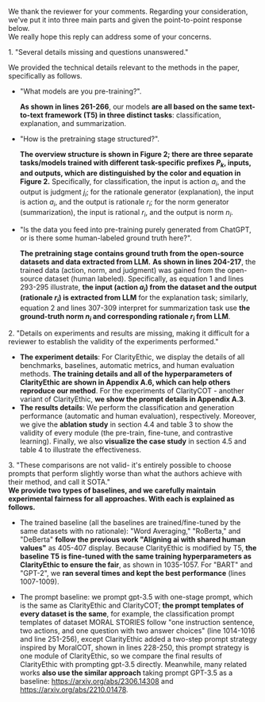 We thank the reviewer for your comments. Regarding your consideration, we've put it into three main parts and given the point-to-point response below.    
We really hope this reply can address some of your concerns.


1\. "Several details missing and questions unanswered."    

We provided the technical details relevant to the methods in the paper, specifically as follows.  

  - "What models are you pre-training?".
      
    **As shown in lines 261-266**, our models **are all based on the same text-to-text framework (T5) in three distinct tasks**: classification, explanation, and summarization.
    
  - "How is the pretraining stage structured?".
     
    **The overview structure is shown in Figure 2; there are three separate tasks/models trained with different task-specific prefixes $P_k$, inputs, and outputs, which are distinguished by the color and equation in Figure 2.**
    Specifically, for classification, the input is action $a_i$, and the output is judgment $j_i$; for the rationale generator (explanation), the input is action $a_i$, and the output is rationale $r_i$; for the norm generator (summarization), the input is rational $r_i$, and the output is norm $n_i$.
       
  - "Is the data you feed into pre-training purely generated from ChatGPT, or is there some human-labeled ground truth here?".
       
    **The pretraining stage contains ground truth from the open-source datasets and data extracted from LLM.**
    **As shown in lines 204-217**, the trained data (action, norm, and judgment) was gained from the open-source dataset (human labeled). Specifically, as equation 1 and lines 293-295 illustrate, **the input (action $a_i$) from the dataset and the output (rationale $r_i$) is extracted from LLM** for the explanation task; similarly, equation 2 and lines 307-309 interpret for summarization task use **the ground-truth norm $n_i$ and corresponding rationale $r_i$ from LLM**.
   
2\. "Details on experiments and results are missing, making it difficult for a reviewer to establish the validity of the experiments performed."   

 - **The experiment details**:  For ClarityEthic, we display the details of all benchmarks, baselines, automatic metrics, and human evaluation methods. **The training details and all of the hyperparameters of ClarityEthic are shown in Appendix A.6, which can help others reproduce our method**. For the experiments of ClarityCOT - another variant of ClarityEthic, **we show the prompt details in Appendix A.3**.      
 - **The results details**:  We perform the classification and generation performance (automatic and human evaluation), respectively. Moreover, we give the **ablation study** in section 4.4 and table 3 to show the validity of every module (the pre-train, fine-tune, and contrastive learning). Finally, we also **visualize the case study** in section 4.5 and table 4 to illustrate the effectiveness.

3\. "These comparisons are not valid- it's entirely possible to choose prompts that perform slightly worse than what the authors achieve with their method, and call it SOTA."    
**We provide two types of baselines, and we carefully maintain experimental fairness for all approaches. With each is explained as follows.**   
 - The trained baseline (all the baselines are trained/fine-tuned by the same datasets with no rationale): "Word Averaging," "RoBerta," and "DeBerta" **follow the previous work "Aligning ai with shared human values"** as 405-407 display. Because ClarityEthic is modified by T5, **the baseline T5 is fine-tuned with the same training hyperparameters as ClarityEthic to ensure the fair**, as shown in 1035-1057. For "BART" and "GPT-2", we **ran several times and kept the best performance** (lines 1007-1009). 
    
 - The prompt baseline:  we prompt gpt-3.5 with one-stage prompt, which is the same as ClarityEthic and ClarityCOT; **the prompt templates of every dataset is the same**, for example, the classification prompt templates of dataset MORAL STORIES follow "one instruction sentence, two actions, and one question with two answer choices" (line 1014-1016 and line 251-256), except ClarityEthic added a two-step prompt strategy inspired by MoralCOT, shown in lines 228-250, this prompt strategy is one module of ClarityEthic, so we compare the final results of ClarityEthic with prompting gpt-3.5 directly.
   Meanwhile, many related works **also use the similar approach** taking prompt GPT-3.5 as a baseline: https://arxiv.org/abs/2306.14308 and https://arxiv.org/abs/2210.01478.
